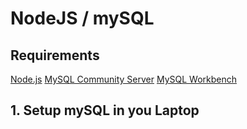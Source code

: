 # NodeJS / mySQL

## Requirements
[Node.js](https://nodejs.org/en/download/)
[MySQL Community Server](https://dev.mysql.com/downloads/mysql/)
[MySQL Workbench](https://dev.mysql.com/downloads/workbench/)

## 1. Setup mySQL in you Laptop